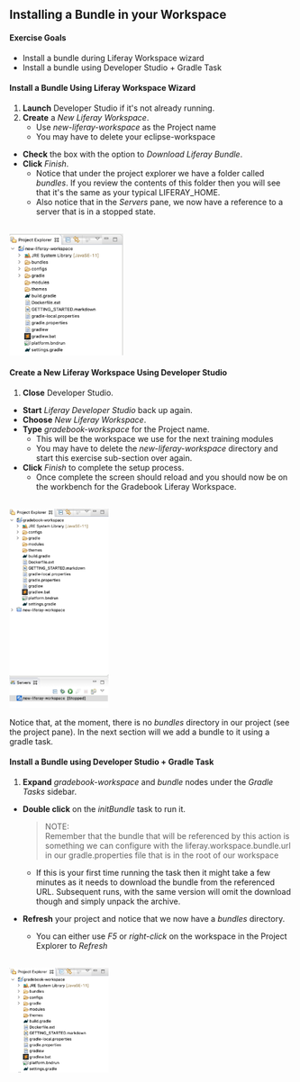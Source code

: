 ## Installing a Bundle in your Workspace

<div class="ahead">

#### Exercise Goals

- Install a bundle during Liferay Workspace wizard
- Install a bundle using Developer Studio + Gradle Task

</div>

#### Install a Bundle Using Liferay Workspace Wizard
1. **Launch** Developer Studio if it's not already running.
2. **Create** a _New Liferay Workspace_.
	* Use _new-liferay-workspace_ as the Project name
	* You may have to delete your eclipse-workspace
* **Check** the box with the option to _Download Liferay Bundle_.
* **Click** _Finish_.
    * Notice that under the project explorer we have a folder called _bundles_. If you review the contents of this folder then you will see that it's the same as your typical LIFERAY_HOME.
    * Also notice that in the _Servers_ pane, we now have a reference to a server that is in a stopped state.

<br />

<img src="images/new_liferay_workspace.png" style="max-width:40%;" />

#### Create a New Liferay Workspace Using Developer Studio
1. **Close** Developer Studio.
* **Start** _Liferay Developer Studio_ back up again.
* **Choose** _New Liferay Workspace_.
* **Type** _gradebook-workspace_ for the Project name.
	* This will be the workspace we use for the next training modules
	* You may have to delete the _new-liferay-workspace_ directory and start this exercise sub-section over again. 
* **Click** _Finish_ to complete the setup process.
    * Once complete the screen should reload and you should now be on the workbench for the Gradebook Liferay Workspace.

<br />

<img src="images/gradebook_workspace.png" style="max-width:35%;" />

Notice that, at the moment, there is no _bundles_ directory in our project (see the project pane). In the next section will we add a bundle to it using a gradle task.

#### Install a Bundle using Developer Studio + Gradle Task
1. **Expand** _gradebook-workspace_ and _bundle_ nodes under the _Gradle Tasks_ sidebar.
* **Double click** on the _initBundle_ task to run it.

    > NOTE: <br/>
    > Remember that the bundle that will be referenced by this action is something we can configure with the liferay.workspace.bundle.url in our gradle.properties file that is in the root of our workspace 

    * If this is your first time running the task then it might take a few minutes as it needs to download the bundle from the referenced URL. Subsequent runs, with the same version will omit the download though and simply unpack the archive. 

* **Refresh** your project and notice that we now have a _bundles_ directory.
	* You can either use _F5_ or _right-click_ on the workspace in the Project Explorer to _Refresh_

<br />

<img src="images/gradebook_bundle_added.png" style="max-width:35%;" />
